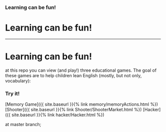 ### Learning can be fun!
# Learning can be fun!
---
# __Learning can be fun!__

at this repo you can view (and play!) three
educational games. The goal of these games are to help children lean English (mostly, but not only, vocabulary):
### Try it!
[Memory Game]({{ site.baseurl }}{% link memory/memoryActions.html %})
[Shooter]({{ site.baseurl }}{% link Shooter/ShooterMarket.html %}) 
[Hacker]({{ site.baseurl }}{% link hacker/Hacker.html %})



at master branch;
